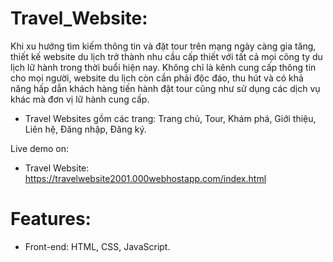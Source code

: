 # Travel_Website:
Khi xu hướng tìm kiếm thông tin và đặt tour trên mạng ngày càng gia tăng, thiết kế website du lịch trở thành nhu cầu cấp thiết với tất cả mọi công ty du lịch lữ hành trong thời buổi hiện nay.
Không chỉ là kênh cung cấp thông tin cho mọi người, website du lịch còn cần phải độc đáo, thu hút và có khả năng hấp dẫn khách hàng tiến hành đặt tour cũng như sử dụng các dịch vụ khác mà đơn vị lữ hành cung cấp.

- Travel Websites gồm các trang: Trang chủ, Tour, Khám phá, Giới thiệu, Liên hệ, Đăng nhập, Đăng ký.

Live demo on: 
- Travel Website: https://travelwebsite2001.000webhostapp.com/index.html

# Features:
- Front-end: HTML, CSS, JavaScript.
